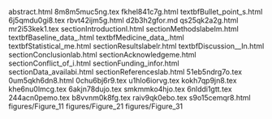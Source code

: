 abstract.html
8m8m5muc5ng.tex
fkhel841c7g.html
textbfBullet_point_s.html
6j5qmdu0gi8.tex
rbvt42ijm5g.html
d2b3h2gfor.md
qs25qk2a2g.html
mr2i53kek1.tex
sectionIntroductionl.html
sectionMethodslabelm.html
textbfBaseline_data_.html
textbfMedicine_data_.html
textbfStatistical_me.html
sectionResultslabelr.html
textbfDiscussion__In.html
sectionConclusionlab.html
sectionAcknowledgeme.html
sectionConflict_of_i.html
sectionFunding_infor.html
sectionData_availabi.html
sectionReferenceslab.html
51eb5ndrg7o.tex
0um5qkh6dn8.html
0chu6bj6r9.tex
u1hlo6iorvg.tex
kokh7qp9jn8.tex
khe6nu0lmcg.tex
6akjn78dujo.tex
smkmmko4hjo.tex
6nlddi1gtt.tex
244acn0pemo.tex
b8vvnm0k8fg.tex
raiv9qk0ebo.tex
s9o15cemqr8.html
figures/Figure_11
figures/Figure_21
figures/Figure_31